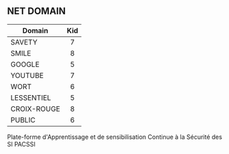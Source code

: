 ## NET DOMAIN 

| Domain        | Kid           |
| ------------- |:-------------:|
| 	SAVETY	    | 7			 |
| 	SMILE		    | 8			 |
| 	GOOGLE		    | 5			 |
| 	YOUTUBE		    | 7			 |
| 	WORT		    | 6			 |
| 	LESSENTIEL	   | 5			 |
| 	CROIX-ROUGE	    | 8			 |
| 	PUBLIC		    | 6			 |


Plate-forme d'Apprentissage et de sensibilisation Continue à la Sécurité des SI
PACSSI